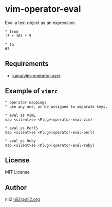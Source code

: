 vim-operator-eval
=================

Eval a text object as an expression.

```
" from
(3 + 10) * 5

" to
65
```


Requirements
------------

- [kana/vim-operator-user](https://github.com/kana/vim-operator-user)

Example of `vimrc`
---------

```vim
" operator mappings
" use any one, or be assigned to separate keys.

" eval as VimL
map <silent>se <Plug>(operator-eval-vim)

" eval as Perl5
map <silent>se <Plug>(operator-eval-perl)

" eval as Ruby
map <silent>se <Plug>(operator-eval-ruby)
```

License
-------

MIT License

Author
-------

nil2 <nil2@nil2.org>
